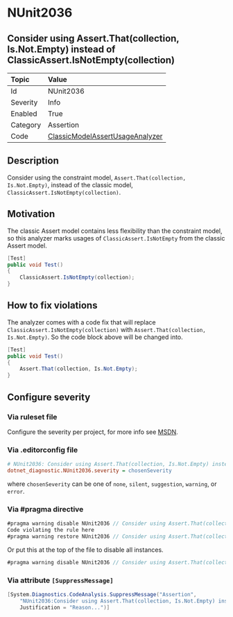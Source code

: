 # NUnit2036

## Consider using Assert.That(collection, Is.Not.Empty) instead of ClassicAssert.IsNotEmpty(collection)

| Topic    | Value
| :--      | :--
| Id       | NUnit2036
| Severity | Info
| Enabled  | True
| Category | Assertion
| Code     | [ClassicModelAssertUsageAnalyzer](https://github.com/nunit/nunit.analyzers/blob/4.1.0/src/nunit.analyzers/ClassicModelAssertUsage/ClassicModelAssertUsageAnalyzer.cs)

## Description

Consider using the constraint model, `Assert.That(collection, Is.Not.Empty)`, instead of the classic model,
`ClassicAssert.IsNotEmpty(collection)`.

## Motivation

The classic Assert model contains less flexibility than the constraint model,
so this analyzer marks usages of `ClassicAssert.IsNotEmpty` from the classic Assert model.

```csharp
[Test]
public void Test()
{
    ClassicAssert.IsNotEmpty(collection);
}
```

## How to fix violations

The analyzer comes with a code fix that will replace `ClassicAssert.IsNotEmpty(collection)` with
`Assert.That(collection, Is.Not.Empty)`. So the code block above will be changed into.

```csharp
[Test]
public void Test()
{
    Assert.That(collection, Is.Not.Empty);
}
```

<!-- start generated config severity -->
## Configure severity

### Via ruleset file

Configure the severity per project, for more info see
[MSDN](https://learn.microsoft.com/en-us/visualstudio/code-quality/using-rule-sets-to-group-code-analysis-rules?view=vs-2022).

### Via .editorconfig file

```ini
# NUnit2036: Consider using Assert.That(collection, Is.Not.Empty) instead of ClassicAssert.IsNotEmpty(collection)
dotnet_diagnostic.NUnit2036.severity = chosenSeverity
```

where `chosenSeverity` can be one of `none`, `silent`, `suggestion`, `warning`, or `error`.

### Via #pragma directive

```csharp
#pragma warning disable NUnit2036 // Consider using Assert.That(collection, Is.Not.Empty) instead of ClassicAssert.IsNotEmpty(collection)
Code violating the rule here
#pragma warning restore NUnit2036 // Consider using Assert.That(collection, Is.Not.Empty) instead of ClassicAssert.IsNotEmpty(collection)
```

Or put this at the top of the file to disable all instances.

```csharp
#pragma warning disable NUnit2036 // Consider using Assert.That(collection, Is.Not.Empty) instead of ClassicAssert.IsNotEmpty(collection)
```

### Via attribute `[SuppressMessage]`

```csharp
[System.Diagnostics.CodeAnalysis.SuppressMessage("Assertion",
    "NUnit2036:Consider using Assert.That(collection, Is.Not.Empty) instead of ClassicAssert.IsNotEmpty(collection)",
    Justification = "Reason...")]
```
<!-- end generated config severity -->
